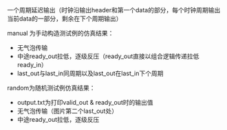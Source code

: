 一个周期延迟输出（时钟沿输出header和第一个data的部分，每个时钟周期输出当前data的一部分，剩余在下个周期输出）

manual 为手动构造测试例的仿真结果：
- 无气泡传输
- 中途ready_out拉低，逐级反压（ready_out直接以组合逻辑传递拉低ready_in）
- last_out与last_in同周期以及last_out在last_in下个周期



random为随机测试例仿真结果：
- output.txt为打印valid_out & ready_out时的输出值
- 无气泡传输（图片第二个last_out处）
- 中途ready_out拉低，逐级反压

